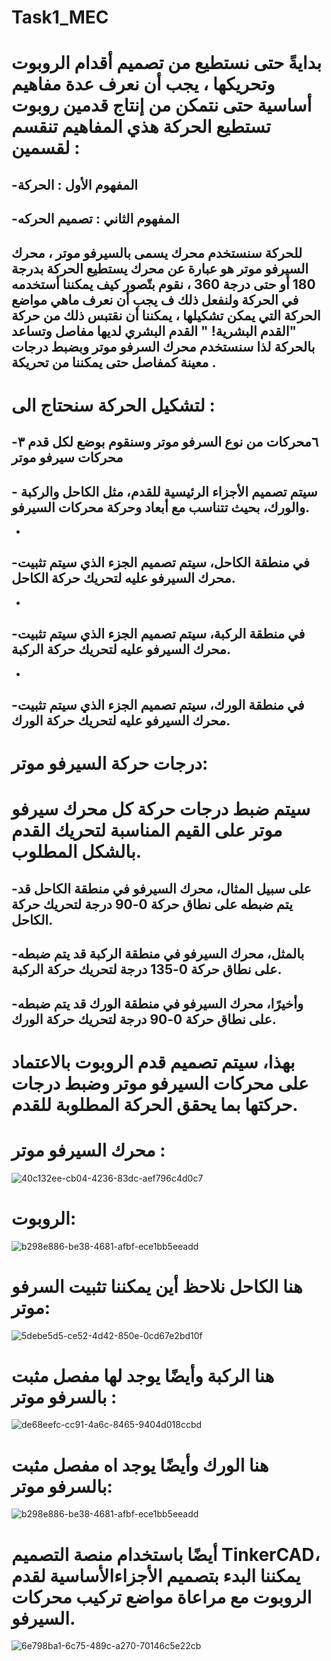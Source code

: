 # Task1_MEC
# بدايةً حتى نستطيع من تصميم أقدام الروبوت وتحريكها ، يجب أن نعرف عدة مفاهيم أساسية حتى نتمكن من إنتاج قدمين روبوت تستطيع الحركة هذي المفاهيم تنقسم لقسمين :

## -المفهوم الأول : الحركة 
## -المفهوم الثاني : تصميم الحركه

## للحركة سنستخدم محرك يسمى بالسيرفو موتر ، محرك السيرفو موتر هو عبارة عن محرك يستطيع الحركة بدرجة 180 أو حتى درجة 360 ، نقوم بتّصور كيف يمكننا أستخدمه في الحركة ولنفعل ذلك ف يجب أن نعرف ماهي مواضع الحركة التي يمكن تشكيلها ، يمكننا أن نقتبس ذلك من حركة "القدم البشرية! " القدم البشري لديها مفاصل وتساعد بالحركة لذا سنستخدم محرك السرفو موتر وبضبط درجات معينة كمفاصل حتى يمكننا من تحريكة .

# لتشكيل الحركة سنحتاج الى : 
## -٦محركات من نوع السرفو موتر وسنقوم بوضع لكل قدم ٣ محركات سيرفو موتر 

## - سيتم تصميم الأجزاء الرئيسية للقدم، مثل الكاحل والركبة والورك، بحيث تتناسب مع أبعاد وحركة محركات السيرفو.
-
## -في منطقة الكاحل، سيتم تصميم الجزء الذي سيتم تثبيت محرك السيرفو عليه لتحريك حركة الكاحل.
- 
## -في منطقة الركبة، سيتم تصميم الجزء الذي سيتم تثبيت محرك السيرفو عليه لتحريك حركة الركبة.
- 
## -في منطقة الورك، سيتم تصميم الجزء الذي سيتم تثبيت محرك السيرفو عليه لتحريك حركة الورك.

# درجات حركة السيرفو موتر:
# سيتم ضبط درجات حركة كل محرك سيرفو موتر على القيم المناسبة لتحريك القدم بالشكل المطلوب.

## -على سبيل المثال، محرك السيرفو في منطقة الكاحل قد يتم ضبطه على نطاق حركة 0-90 درجة لتحريك حركة الكاحل.
## -بالمثل، محرك السيرفو في منطقة الركبة قد يتم ضبطه على نطاق حركة 0-135 درجة لتحريك حركة الركبة.
## -وأخيرًا، محرك السيرفو في منطقة الورك قد يتم ضبطه على نطاق حركة 0-90 درجة لتحريك حركة الورك.

# بهذا، سيتم تصميم قدم الروبوت بالاعتماد على محركات السيرفو موتر وضبط درجات حركتها بما يحقق الحركة المطلوبة للقدم.

# محرك السيرفو موتر :

![40c132ee-cb04-4236-83dc-aef796c4d0c7](https://github.com/user-attachments/assets/b0f7de62-209f-4548-8843-c7ef6cc7b688)

# الروبوت:
![b298e886-be38-4681-afbf-ece1bb5eeadd](https://github.com/user-attachments/assets/4243ea68-cda2-4a88-a30b-04a6898a4886)


# هنا الكاحل نلاحظ أين يمكننا تثبيت السرفو موتر:

![5debe5d5-ce52-4d42-850e-0cd67e2bd10f](https://github.com/user-attachments/assets/76d087eb-6679-46fc-8b04-fccdf526c047)

# هنا الركبة وأيضًا يوجد لها مفصل مثبت بالسرفو موتر :
![de68eefc-cc91-4a6c-8465-9404d018ccbd](https://github.com/user-attachments/assets/c580dc7a-ea08-48ae-8548-e9c227af08f2)


# هنا الورك وأيضًا يوجد اه مفصل مثبت بالسرفو موتر: 
![b298e886-be38-4681-afbf-ece1bb5eeadd](https://github.com/user-attachments/assets/077f08f3-22e6-43e8-affe-a1106695ce61)

# أيضًا باستخدام منصة التصميم TinkerCAD، يمكننا البدء بتصميم الأجزاءالأساسية لقدم الروبوت مع مراعاة مواضع تركيب محركات السيرفو.
![6e798ba1-6c75-489c-a270-70146c5e22cb](https://github.com/user-attachments/assets/00fb37d8-eed3-4d47-bdca-efde5296bde0)
